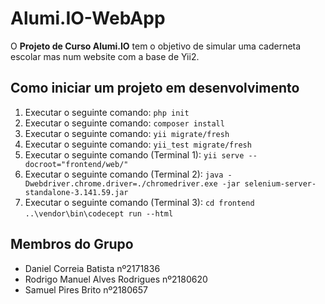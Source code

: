 # Alumi.IO-WebApp

O **Projeto de Curso Alumi.IO** tem o objetivo de simular uma caderneta escolar mas num website com a base de Yii2.

## Como iniciar um projeto em desenvolvimento
1. Executar o seguinte comando: ```php init```
1. Executar o seguinte comando: ```composer install```
1. Executar o seguinte comando: ```yii migrate/fresh```
1. Executar o seguinte comando: ```yii_test migrate/fresh```
1. Executar o seguinte comando (Terminal 1): ```yii serve --docroot="frontend/web/"```
1. Executar o seguinte comando (Terminal 2): ```java -Dwebdriver.chrome.driver=./chromedriver.exe -jar selenium-server-standalone-3.141.59.jar```
1. Executar o seguinte comando (Terminal 3): ```cd frontend``` ```..\vendor\bin\codecept run --html```

## Membros do Grupo
* Daniel Correia Batista nº2171836
* Rodrigo Manuel Alves Rodrigues nº2180620
* Samuel Pires Brito nº2180657
